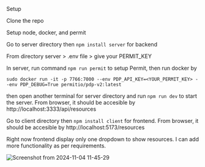 Setup

Clone the repo

Setup node, docker, and permit

Go to server directory then `npm install server` for backend

From directory server > .env file > give your PERMIT_KEY

In server, run command `npm run permit` to setup Permit, then run docker by

`sudo docker run -it -p 7766:7000 --env PDP_API_KEY=<YOUR_PERMIT_KEY> --env PDP_DEBUG=True permitio/pdp-v2:latest`

then open another terminal for server directory and run `npm run dev` to start the server.
From browser, it should be accesible by http://localhost:3333/api/resources

Go to client directory then `npm install client` for frontend.
From browser, it should be accesible by http://localhost:5173/resources

Right now frontend display only one dropdown to show resources. I can add more functionality as per requirements.

![Screenshot from 2024-11-04 11-45-29](https://github.com/user-attachments/assets/a8d9f034-e8ac-47f8-9e23-eff19360a936)


